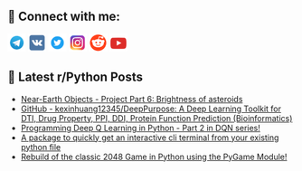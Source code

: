 ## 🔎 Connect with me:
[<img src="https://github.com/bullbesh/bullbesh/blob/main/images/Telegram.png" width="32" height="32" />](https://t.me/bullbesh)
[<img src="https://github.com/bullbesh/bullbesh/blob/main/images/VK.png" width="32" height="32" />](https://vk.com/bullbesh)
[<img src="https://github.com/bullbesh/bullbesh/blob/main/images/Twitter.png" width="32" height="32" />](https://twitter.com/bullbesh1)
[<img src="https://github.com/bullbesh/bullbesh/blob/main/images/Instagram.png" width="32" height="32" />](https://www.instagram.com/bullbesh)
[<img src="https://github.com/bullbesh/bullbesh/blob/main/images/Reddit.png" width="32" height="32" />](https://www.reddit.com/user/bullbesh)
[<img src="https://github.com/bullbesh/bullbesh/blob/main/images/YouTube.png" width="32" height="32" />](https://www.youtube.com/channel/UCtfjRs6uzgq5mfm8S06WTcg)

## 📕 Latest r/Python Posts
<!-- BLOG-POST-LIST:START -->
- [Near-Earth Objects - Project Part 6: Brightness of asteroids](https://www.reddit.com/r/Python/comments/woc71z/nearearth_objects_project_part_6_brightness_of/)
- [GitHub - kexinhuang12345/DeepPurpose: A Deep Learning Toolkit for DTI, Drug Property, PPI, DDI, Protein Function Prediction &lpar;Bioinformatics&rpar;](https://www.reddit.com/r/Python/comments/wobllx/github_kexinhuang12345deeppurpose_a_deep_learning/)
- [Programming Deep Q Learning in Python - Part 2 in DQN series!](https://www.reddit.com/r/Python/comments/woaaqx/programming_deep_q_learning_in_python_part_2_in/)
- [A package to quickly get an interactive cli terminal from your existing python file](https://www.reddit.com/r/Python/comments/woa11o/a_package_to_quickly_get_an_interactive_cli/)
- [Rebuild of the classic 2048 Game in Python using the PyGame Module!](https://www.reddit.com/r/Python/comments/wo83qa/rebuild_of_the_classic_2048_game_in_python_using/)
<!-- BLOG-POST-LIST:END -->
